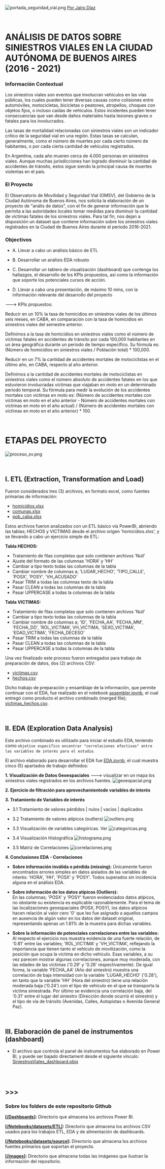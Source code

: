 ![portada_seguridad_vial.png](https://github.com/jadiazpe/Project_SiniestrosViales_CABA/raw/main/images/portada_seguridad_vial.jpg)
 [Por Jairo Díaz](https://www.linkedin.com/in/jairoadiaz/)

<br />

#
# ANÁLISIS DE DATOS SOBRE SINIESTROS VIALES EN LA CIUDAD AUTÓNOMA DE BUENOS AIRES (2016 - 2021)

### Información Contextual
Los siniestros viales son eventos que involucran vehículos en las vías públicas, los cuales pueden tener diversas causas como colisiones entre automóviles, motocicletas, bicicletas o peatones, atropellos, choques con objetos fijos, o incluso caídas de vehículos. Estos incidentes pueden tener consecuencias que van desde daños materiales hasta lesiones graves o fatales para los involucrados.

Las tasas de mortalidad relacionadas con siniestros viales son un indicador crítico de la seguridad vial en una región. Estas tasas se calculan, generalmente, como el número de muertes por cada cierto número de habitantes, o por cada cierta cantidad de vehículos registrados.

En Argentina, cada año mueren cerca de 4.000 personas en siniestros viales. Aunque muchas jurisdicciones han logrado disminuir la cantidad de accidentes de tránsito, estos sigue siendo la principal causa de muertes violentas en el país.


### El Proyecto
El Observatorio de Movilidad y Seguridad Vial (OMSV), del Gobierno de la Ciudad Autónoma de Buenos Aires, nos solicita la elaboración de un proyecto de "anális de datos", con el fin de generar información que le permita a las autoridades locales tomar medidas para disminuir la cantidad de víctimas fatales de los siniestros viales. Para tal fin, nos dejan a disposición un dataset que contiene información sobre los siniestros viales registrados en la Ciudad de Buenos Aires durante el periodo 2016-2021.


### Objectivos
- A. Llevar a cabo un análisis básico de ETL

- B. Desarrollar un análisis EDA robusto

- C. Desarrollar un tablero de visualización (dashboard) que contenga los hallazgos, el desarrollo de los KPIs propuestos, así como la información que soporte los potenciales cursos de acción.
- D. Llevar a cabo una presentación, de máximo 10 mins, con la información relevante del desarrollo del proyecto 

---> KPIs propuestos:

Reducir en un 10% la tasa de homicidios en siniestros viales de los últimos seis meses, en CABA, en comparación con la tasa de homicidios en siniestros viales del semestre anterior.

Definimos a la tasa de homicidios en siniestros viales como el número de víctimas fatales en accidentes de tránsito por cada 100,000 habitantes en un área geográfica durante un período de tiempo específico. Su fórmula es: (Número de homicidios en siniestros viales / Población total) * 100,000.

Reducir en un 7% la cantidad de accidentes mortales de motociclistas en el último año, en CABA, respecto al año anterior.

Definimos a la cantidad de accidentes mortales de motociclistas en siniestros viales como el número absoluto de accidentes fatales en los que estuvieron involucradas víctimas que viajaban en moto en un determinado periodo temporal. Su fórmula para medir la evolución de los accidentes mortales con víctimas en moto es: (Número de accidentes mortales con víctimas en moto en el año anterior - Número de accidentes mortales con víctimas en moto en el año actual) / (Número de accidentes mortales con víctimas en moto en el año anterior) * 100. 

<br />

#
# ETAPAS DEL PROYECTO 
![proceso_sv.png](https://github.com/jadiazpe/Project_SiniestrosViales_CABA/raw/main/images/proceso_sv.png)

<br />

## I. ETL (Extraction, Transformation and Load) <br />

Fueron considerados tres (3) archivos, en formato excel, como fuentes primarias de información:
- [homicidios.xlsx](Notebooks/datasets/source)
- [comunas.xlsx](Notebooks/datasets/source)
- [pob_caba.xlsx](Notebooks/datasets/source)

Estos archivos fueron analizados con un ETL básico vía PowerBI, 
abriendo las tablas; HECHOS y VICTIMAS desde el archivo origen 'homicidios.xlxs', y se llevando a cabo un ejercicio simple de ETL:
	
**Tabla HECHOS:**
* Tratamiento de filas completas que solo contienen archivos 'Null'
* Ajuste del formato de las columnas 'HORA' y 'HH'
* Cambiar a tipo texto todas las columnas de la tabla
* Cambiar nombre de columnas a; 'LUGAR_HECHO', 'TIPO_CALLE', 'POSX', 'POSY', 'VH_ACUSADO'
* Pasar TRIM a todas las columnas texto de la tabla
* Pasar CLEAN a todas las columnas de la tabla
* Pasar UPPERCASE a todas la columnas de la tabla

**Tabla VICTIMAS:**
* Tratamiento de filas completas que solo contienen archivos 'Null'
* Cambiar a tipo texto todas las columnas de la tabla
* Cambiar nombre de columnas a; 'ID', 'FECHA_AA', 'FECHA_MM', 'FECHA_DD', 'ROL_VICTIMA', VH_VICTIMA, 'SEXO_VICTIMA', 'EDAD_VICTIMA', 'FECHA_DECESO'
* Pasar TRIM a todas las columnas de la tabla
* Pasar CLEAN a todas las columnas de la tabla
* Pasar UPPERCASE a todas la columnas de la tabla

Una vez finalizado este proceso fueron entregados para trabajo de preparación de datos, dos (2) archivos CSV:
- [victimas.csv](Notebooks/datasets/ETL/victimas.csv)
- [hechos.csv](Notebooks/datasets/ETL/hechos.csv)

Dicho trabajo de preparación y ensamblaje de la información, que permite continuar con el EDA, fue realizado en el notebook [assembler.ipynb](Notebooks/assembler.ipynb), el cual entregó como producto el archivo combinado (merged file); [victimas_hechos.csv](Notebooks/datasets/ETL/victimas_hechos.csv).

<br />

## II. EDA (Exploration Data Analysis) <br />

Este archivo combinado es utilizado para iniciar el estudio EDA, teniendo como `objetivo específico encontrar "correlaciones efectivas" entre las variables de interés para el estudio`.

El archivo elaborado para desarrollar el EDA fue [EDA.ipynb](Notebooks/EDA.ipynb), el cual muestra cinco (5) apartados de trabajo definidos:

**1. Visualización de Datos Geoespaciales** ---> visualizar en un mapa los siniestros viales registrados en los archivos fuentes.
 ![geoespacial.png](https://github.com/jadiazpe/Project_SiniestrosViales_CABA/raw/main/images/geoespacial.png)

**2. Ejercicio de filtración para aprovechamientode variables de interés**

**3. Tratamiento de Variables de interés**
* 3.1 Tratamiento de valores pérdidos | nulos | vacíos | duplicados


* 3.2 Tratamiento de valores atípicos (outliers)
    ![outliers.png](https://github.com/jadiazpe/Project_SiniestrosViales_CABA/raw/main/images/outliers.png)

    
* 3.3 Visualización de variables categóricas. Ver
    ![categoricas.png](https://github.com/jadiazpe/Project_SiniestrosViales_CABA/raw/main/images/categoricas.png)

* 3.4 Visualización Histográfica
    ![histograma.png](https://github.com/jadiazpe/Project_SiniestrosViales_CABA/raw/main/images/histograma.png)

* 3.5 Matriz de Correlaciones
    ![correlaciones.png](https://github.com/jadiazpe/Project_SiniestrosViales_CABA/raw/main/images/correlaciones.png)


**4. Conclusiones EDA - Correlaciones**

* **Sobre información inválida o pérdida (missing):**
Únicamente fueron encontrados errores simples en datos aislados de las variables de interés: 'HORA', 'HH', 'POSX' y 'POSY'. Todos superados sin incidencia alguna en el análisis EDA.

* **Sobre información de los datos atípicos (Outliers):**  
En las columnas; 'POSX' y 'POSY' fueron evidenciados datos atípicos, no obstante su existencia es explicable razonablemente. Para el tema de las localizaciones geoespaciales (POSX, POSY), los datos atípicos hacen relación al valor cero '0' que les fue asignado a aquellos campos en ausencia de algún valor en los datos del dataset original, representando apenas un 1.81% de la muestra para dichas variables.

* **Sobre la información de potenciales correlaciones entre las variables:**
Al respecto el ejercicio nos muestra evidencia de una fuerte relación, de '0.81' entre las variables; 'ROL_VICTIMA' y 'VH_VICTIMA', reflejando la importancia que tienen tanto el vehículo de movilización, como la posición que ocupa la víctima en dicho vehículo. Esas variables, a su vez parecen mostrar algunas correlaciones, aunque muy moderada, con las edades de las víctimas ('0.29' y '0.26' respectivamente). De igual forma, la variable 'FECHA_AA' (Año del siniestro) muestra una correlación de baja intensidad con la variable 'LUGAR_HECHO' ('0.28'), en tanto que la variable 'HH' (Hora del siniestro) tiene una relación moderada baja ('0.24') con el tipo de vehículo en el que se transporta la víctima siniestrada. Por último se evidencia una correlación baja, del '0.31' entre el lugar del siniestro (Dirección donde ocurrió el siniestro) y el tipo de vía de tránsito (Avenidas, Calles, Autopistas o Avenida General Paz).

<br />

## III. Elaboración de panel de instrumentos (dashboard)

* El archivo que controla el panel de instrumentos fue elaborado en Power BI, y puede ser bajado directament desde el siguiente vínculo:
[SiniestrosViales_dashboard.pbix](Dashboards/SiniestrosViales_dashboard.pbix)

<br />
<br />

## >>>


### Sobre los folders de este repositorio Github<br />

**[[/Dashboards]](Dashboards/):** Directorio que almacena los archivos Power BI.
<br />

**[[/Notebooks/datasets/ETL]](/Notebooks/datasets/ETL/):** Directorio que almacena los archivos CSV usados para los trabajos ETL, EDA y de alimentación de dashboards. 
<br />

**[[/Notebooks/datasets/source]](/Notebooks/datasets/source):** Directorio que almacena los archivos fuentes primarios que soportan el proyecto.
<br />

**[[/images]](assets/):** Directorio que almacena todas las imágenes que ilustran la información del repositorio.<br />

